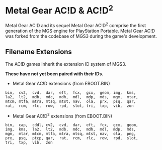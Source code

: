 
# Metal Gear AC!D & AC!D<sup>2</sup>

Metal Gear AC!D and its sequel Metal Gear AC!D<sup>2</sup> comprise the first generation of the MGS engine for PlayStation Portable. Metal Gear AC!D was forked from the codebase of MGS3 during the game's development.

## Filename Extensions

The AC!D games inherit the extension ID system of MGS3.

**These have not yet been paired with their IDs.**

- Metal Gear AC!D extensions (from EBOOT.BIN)
```
bin,  cv2,  cvd,  dar,  eft,  fcx,  gcx,  geom, img,  kms,
la2,  lt2,  mdb,  mdc,  mdh,  mdl,  mdp,  mds,  mgm,  mtar,
mtcm, mtfa, mtra, mtsq, mtst, nav,  ola,  prx,  psq,  qar,
rat,  rcm,  rlc,  row,  rpd,  slot, tri,  txp,  vib,  zon
```

- Metal Gear AC!D<sup>2</sup> extensions (from EBOOT.BIN)
```
bin,  cap,  cddl, cv2,  cvd,  dar,  eft,  fcx,  gcx,  geom,
img,  kms,  la2,  lt2,  mdb,  mdc,  mdh,  mdl,  mdp,  mds,
mgm,  mtar, mtcm, mtfa, mtra, mtsq, mtst, nav,  ola,  png,
prx,  psq,  ptcp, qar,  rat,  rcm,  rlc,  row,  rpd,  slot,
tri,  txp,  vib,  zon
```
